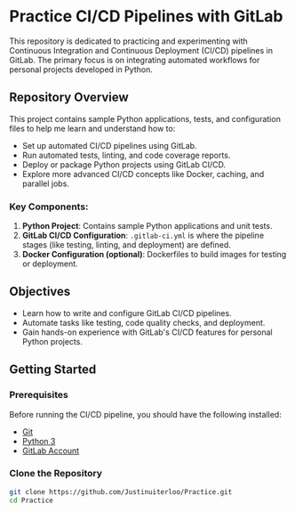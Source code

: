 # Practice CI/CD Pipelines with GitLab

This repository is dedicated to practicing and experimenting with Continuous Integration and Continuous Deployment (CI/CD) pipelines in GitLab. The primary focus is on integrating automated workflows for personal projects developed in Python. 

## Repository Overview

This project contains sample Python applications, tests, and configuration files to help me learn and understand how to:
- Set up automated CI/CD pipelines using GitLab.
- Run automated tests, linting, and code coverage reports.
- Deploy or package Python projects using GitLab CI/CD.
- Explore more advanced CI/CD concepts like Docker, caching, and parallel jobs.

### Key Components:
1. **Python Project**: Contains sample Python applications and unit tests.
2. **GitLab CI/CD Configuration**: `.gitlab-ci.yml` is where the pipeline stages (like testing, linting, and deployment) are defined.
3. **Docker Configuration (optional)**: Dockerfiles to build images for testing or deployment.

## Objectives
- Learn how to write and configure GitLab CI/CD pipelines.
- Automate tasks like testing, code quality checks, and deployment.
- Gain hands-on experience with GitLab's CI/CD features for personal Python projects.
  
## Getting Started

### Prerequisites

Before running the CI/CD pipeline, you should have the following installed:
- [Git](https://git-scm.com/)
- [Python 3](https://www.python.org/downloads/)
- [GitLab Account](https://gitlab.com/)

### Clone the Repository
```bash
git clone https://github.com/Justinuiterloo/Practice.git
cd Practice
